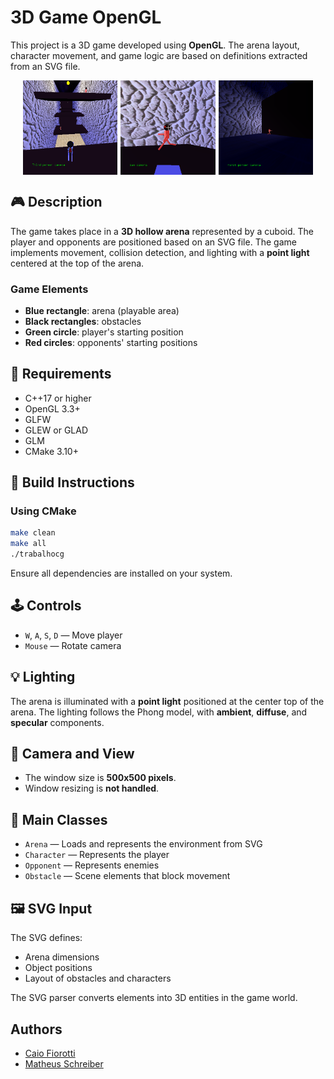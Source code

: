 # 3D Game OpenGL

This project is a 3D game developed using **OpenGL**. The arena layout, character movement, and game logic are based on definitions extracted from an SVG file.

<div style="display: flex; justify-content: center; gap: 5px;">
  <img src="img/3cam.png" alt="Third person camera" width="30%">
  <img src="img/2cam.png" alt="Shot camera" width="30%">
  <img src="img/light.png" alt="Night mode" width="30%">
</div>

## 🎮 Description

The game takes place in a **3D hollow arena** represented by a cuboid. The player and opponents are positioned based on an SVG file. The game implements movement, collision detection, and lighting with a **point light** centered at the top of the arena.

### Game Elements

- **Blue rectangle**: arena (playable area)
- **Black rectangles**: obstacles
- **Green circle**: player's starting position
- **Red circles**: opponents' starting positions

## 🔧 Requirements

- C++17 or higher
- OpenGL 3.3+
- GLFW
- GLEW or GLAD
- GLM
- CMake 3.10+

## 🚀 Build Instructions

### Using CMake

```bash
make clean
make all
./trabalhocg
```

Ensure all dependencies are installed on your system.

## 🕹️ Controls

- `W`, `A`, `S`, `D` — Move player
- `Mouse` — Rotate camera

## 💡 Lighting

The arena is illuminated with a **point light** positioned at the center top of the arena. The lighting follows the Phong model, with **ambient**, **diffuse**, and **specular** components.

## 📐 Camera and View

- The window size is **500x500 pixels**.
- Window resizing is **not handled**.

## 🧱 Main Classes

- `Arena` — Loads and represents the environment from SVG
- `Character` — Represents the player
- `Opponent` — Represents enemies
- `Obstacle` — Scene elements that block movement

## 🖼️ SVG Input

The SVG defines:
- Arena dimensions
- Object positions
- Layout of obstacles and characters

The SVG parser converts elements into 3D entities in the game world.

## Authors

- [Caio Fiorotti](https://github.com/fiorotticaio)
- [Matheus Schreiber](https://github.com/matheusschreiber)
